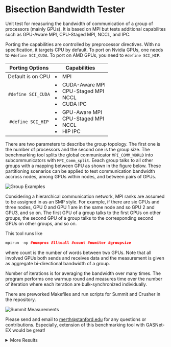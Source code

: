 # Bisection Bandwidth Tester
Unit test for measuring the bandwidth of communication of a group of processors (mainly GPUs). It is based on MPI but tests additional capabilites such as GPU-Aware MPI, CPU-Staged MPI, NCCL, and IPC.

Porting the capabilities are controlled by preprocessor directives. With no specification, it targets CPU by default. To port on Nvidia GPUs, one needs to ```#define SCI_CUDA```. To port on AMD GPUs, you need to ```#define SCI_HIP```.

| Porting Options   | Capabilities |
| :---:             | --- |
|Default is on CPU     | <li>MPI</li> |
|`#define SCI_CUDA` | <li>CUDA-Aware MPI</li><li>CPU-Staged MPI</li><li>NCCL</li><li>CUDA IPC</li> |
|`#define SCI_HIP`  | <li>GPU-Aware MPI</li><li>CPU-Staged MPI</li><li>NCCL</li><li>HIP IPC</li> |



There are two parameters to describe the group topology. The first one is the number of processors and the second one is the group size. The benchmarking tool splits the global communicator ```MPI_COMM_WORLD``` into subcommunicators with ```MPI_Comm_split```. Eeach group talks to all other groups with a mapping between GPU as shown in the figure below. These partitioning scenarios can be applied to test communication bandwidth accross nodes, among GPUs within nodes, and between pairs of GPUs.

![Group Examples](https://github.com/merthidayetoglu/OLCF_BW_test/blob/main/images/group_examples_corrected.png)

Considering a hierarchical communication network, MPI ranks are assumed to be assigned in as an SMP style. For example, if there are six GPUs and three nodes, GPU 0 and GPU 1 are in the same node and so GPU 2 and GPU3, and so on. The first GPU of a group talks to the first GPUs on other groups, the second GPU of a group talks to the corresponding second GPUs on other groups, and so on.

This tool runs like
```cpp
mpirun -np #numproc Alltoall #count #numiter #groupsize
```
where count is the number of words between two GPUs. Note that all involved GPUs both sends and receives data and the measurement is given as aggregate bi-directional bandwidth of a group.

Number of iterations is for averaging the bandwidth over many times. The program performs one warmup round and measures time over the number of iteration where each iteration are bulk-synchronized individually.

There are preworked Makefiles and run scripts for Summit and Crusher in the repository.

![Summit Measurements](https://github.com/merthidayetoglu/OLCF_BW_test/blob/main/images/summit_measurement_corrected.png)

Please send and email to [merth@stanford.edu](merth@stanford.edu) for any questions or contributions. Especially, extension of this benchmarking tool with GASNet-EX would be great!

<details><summary>More Results</summary>
<p>

#### We can hide anything, even code!

```ruby
   puts "Hello World"
```

</p>
</details>
